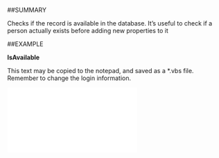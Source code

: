 

##SUMMARY

Checks if the record is available in the database. It’s useful to check if a person actually exists before adding new properties to it


##EXAMPLE

**IsAvailable**

This text may be copied to the notepad, and saved as a *.vbs file. Remember to change the login information.

![](../../Examples/vbs/SOPerson.IsAvailable.vbs.txt)





